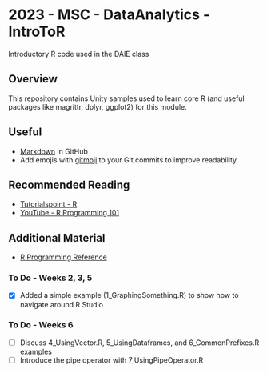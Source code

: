 # 2023 - MSC - DataAnalytics - IntroToR
Introductory R code used in the DAIE class

## Overview 
This repository contains Unity samples used to learn core R (and useful packages like magrittr, dplyr, ggplot2) for this module.

## Useful 
- [Markdown](https://docs.github.com/en/enterprise-cloud@latest/get-started/writing-on-github/getting-started-with-writing-and-formatting-on-github/basic-writing-and-formatting-syntax) in GitHub
- Add emojis with [gitmoji](https://gitmoji.dev/) to your Git commits to improve readability

## Recommended Reading
- [Tutorialspoint - R](https://www.tutorialspoint.com/r/index.htm)
- [YouTube - R Programming 101](https://www.youtube.com/@RProgramming101)

## Additional Material
- [R Programming Reference](https://rpubs.com/uwaterloodatateam/r-programming-reference)


### To Do - Weeks 2, 3, 5
- [x] Added a simple example (1_GraphingSomething.R) to show how to navigate around R Studio

### To Do - Weeks 6
- [ ] Discuss 4_UsingVector.R, 5_UsingDataframes, and 6_CommonPrefixes.R examples
- [ ] Introduce the pipe operator with 7_UsingPipeOperator.R
